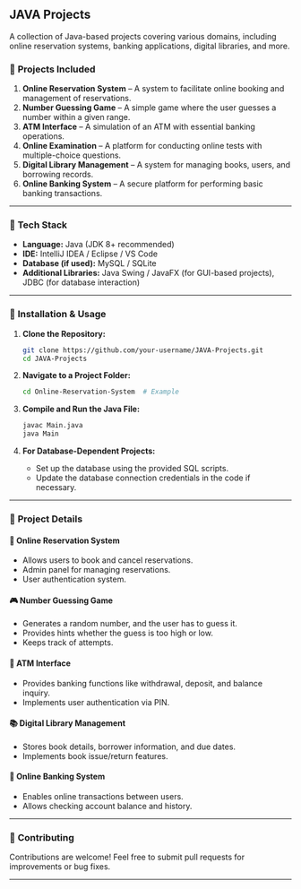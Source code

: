 ## **JAVA Projects**  
A collection of Java-based projects covering various domains, including online reservation systems, banking applications, digital libraries, and more.

### 📌 **Projects Included**  

1. **Online Reservation System** – A system to facilitate online booking and management of reservations.  
2. **Number Guessing Game** – A simple game where the user guesses a number within a given range.  
3. **ATM Interface** – A simulation of an ATM with essential banking operations.  
4. **Online Examination** – A platform for conducting online tests with multiple-choice questions.  
5. **Digital Library Management** – A system for managing books, users, and borrowing records.  
6. **Online Banking System** – A secure platform for performing basic banking transactions.  

---

### 🔧 **Tech Stack**  
- **Language:** Java (JDK 8+ recommended)  
- **IDE:** IntelliJ IDEA / Eclipse / VS Code  
- **Database (if used):** MySQL / SQLite  
- **Additional Libraries:** Java Swing / JavaFX (for GUI-based projects), JDBC (for database interaction)  

---

### 🚀 **Installation & Usage**  

1. **Clone the Repository:**  
   ```bash
   git clone https://github.com/your-username/JAVA-Projects.git
   cd JAVA-Projects
   ```

2. **Navigate to a Project Folder:**  
   ```bash
   cd Online-Reservation-System  # Example
   ```

3. **Compile and Run the Java File:**  
   ```bash
   javac Main.java  
   java Main  
   ```

4. **For Database-Dependent Projects:**  
   - Set up the database using the provided SQL scripts.  
   - Update the database connection credentials in the code if necessary.  

---

### 📝 **Project Details**  

#### 📌 **Online Reservation System**  
- Allows users to book and cancel reservations.  
- Admin panel for managing reservations.  
- User authentication system.  

#### 🎮 **Number Guessing Game**  
- Generates a random number, and the user has to guess it.  
- Provides hints whether the guess is too high or low.  
- Keeps track of attempts.  

#### 🏧 **ATM Interface**  
- Provides banking functions like withdrawal, deposit, and balance inquiry.  
- Implements user authentication via PIN.  

#### 📚 **Digital Library Management**  
- Stores book details, borrower information, and due dates.  
- Implements book issue/return features.  

#### 🏦 **Online Banking System**  
- Enables online transactions between users.  
- Allows checking account balance and history.  

---

### 🎯 **Contributing**  
Contributions are welcome! Feel free to submit pull requests for improvements or bug fixes.  

---
